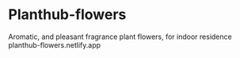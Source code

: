 # Planthub-flowers
Aromatic, and pleasant fragrance plant flowers, for indoor residence
planthub-flowers.netlify.app
